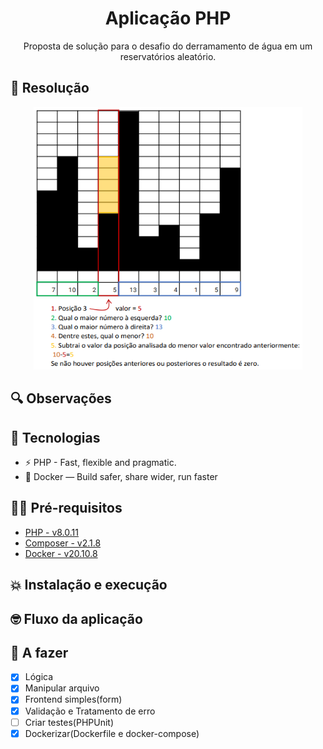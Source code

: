 <h1 align="center">
  Aplicação PHP
</h1>

<p align="center">Proposta de solução para o desafio do derramamento de água em um reservatórios aleatório. 
</p>

## 🧠 Resolução 
<p align="center">
  <img width="430" height="420" src="docs\logic.png">
</p>

## 🔍 Observações
 

## 👾 Tecnologias
- ⚡ PHP - Fast, flexible and pragmatic.
- 🐳 Docker — Build safer, share wider, run faster

## ✋🏻 Pré-requisitos

- [PHP - v8.0.11](https://www.php.net/downloads)
- [Composer - v2.1.8](https://getcomposer.org/download/)
- [Docker - v20.10.8](https://docs.docker.com/desktop/windows/install/)
## 💥 Instalação e execução


## 🤓 Fluxo da aplicação

## 👷 A fazer
- [x] Lógica
- [x] Manipular arquivo
- [x] Frontend simples(form)
- [x] Validação e Tratamento de erro
- [ ] Criar testes(PHPUnit)
- [x] Dockerizar(Dockerfile e docker-compose)